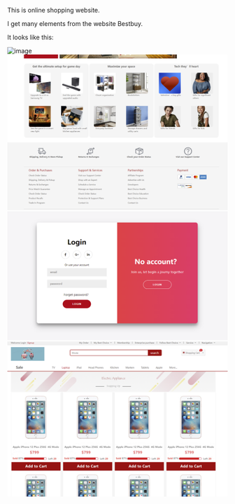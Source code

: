 This is online shopping website.

I get many elements from the website Bestbuy.

It looks like this:

![image](https://github.com/Huimin66/Progress/blob/master/html%2C%20css%2C%20javascript%20project/shopping/images/shop_1.png)
![image](https://github.com/Huimin66/Progress/blob/master/html%2C%20css%2C%20javascript%20project/shopping/images/shop_2.png)
![image](https://github.com/Huimin66/Progress/blob/master/html%2C%20css%2C%20javascript%20project/shopping/images/shop_3.png)
![image](https://github.com/Huimin66/Progress/blob/master/html%2C%20css%2C%20javascript%20project/shopping/images/shop_4.png)

